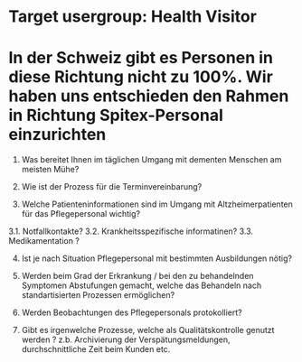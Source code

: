 # Target usergroup: Health Visitor
In der Schweiz gibt es Personen in diese Richtung nicht zu 100%.
Wir haben uns entschieden den Rahmen in Richtung Spitex-Personal einzurichten
=======

1. Was bereitet Ihnen im täglichen Umgang mit dementen Menschen am meisten Mühe?

2. Wie ist der Prozess für die Terminvereinbarung?

3. Welche Patienteninformationen sind im Umgang mit Altzheimerpatienten für das Pflegepersonal wichtig?

3.1. Notfallkontakte?
3.2. Krankheitsspezifische informatinen?
3.3. Medikamentation ?

4. Ist je nach Situation Pflegepersonal mit bestimmten Ausbildungen nötig?

5. Werden beim Grad der Erkrankung / bei den zu behandelnden Symptomen Abstufungen gemacht, welche das Behandeln nach standartisierten Prozessen ermöglichen?

6. Werden Beobachtungen des Pflegepersonals protokolliert?

7. Gibt es irgenwelche Prozesse, welche als Qualitätskontrolle genutzt werden ?
 z.b. Archivierung der Verspätungsmeldungen, durchschnittliche Zeit beim Kunden etc.
